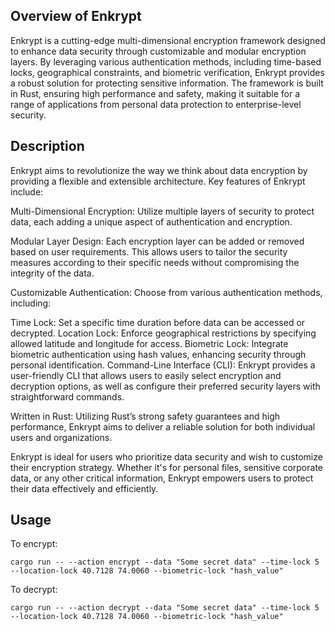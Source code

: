 ## Overview of Enkrypt
Enkrypt is a cutting-edge multi-dimensional encryption framework designed to enhance data security through customizable and modular encryption layers. By leveraging various authentication methods, including time-based locks, geographical constraints, and biometric verification, Enkrypt provides a robust solution for protecting sensitive information. The framework is built in Rust, ensuring high performance and safety, making it suitable for a range of applications from personal data protection to enterprise-level security.

## Description
Enkrypt aims to revolutionize the way we think about data encryption by providing a flexible and extensible architecture. Key features of Enkrypt include:

Multi-Dimensional Encryption: Utilize multiple layers of security to protect data, each adding a unique aspect of authentication and encryption.

Modular Layer Design: Each encryption layer can be added or removed based on user requirements. This allows users to tailor the security measures according to their specific needs without compromising the integrity of the data.

Customizable Authentication: Choose from various authentication methods, including:

Time Lock: Set a specific time duration before data can be accessed or decrypted.
Location Lock: Enforce geographical restrictions by specifying allowed latitude and longitude for access.
Biometric Lock: Integrate biometric authentication using hash values, enhancing security through personal identification.
Command-Line Interface (CLI): Enkrypt provides a user-friendly CLI that allows users to easily select encryption and decryption options, as well as configure their preferred security layers with straightforward commands.

Written in Rust: Utilizing Rust’s strong safety guarantees and high performance, Enkrypt aims to deliver a reliable solution for both individual users and organizations.

Enkrypt is ideal for users who prioritize data security and wish to customize their encryption strategy. Whether it's for personal files, sensitive corporate data, or any other critical information, Enkrypt empowers users to protect their data effectively and efficiently.

## Usage
To encrypt:
```
cargo run -- --action encrypt --data "Some secret data" --time-lock 5 --location-lock 40.7128 74.0060 --biometric-lock "hash_value"
```

To decrypt:
```
cargo run -- --action decrypt --data "Some secret data" --time-lock 5 --location-lock 40.7128 74.0060 --biometric-lock "hash_value"

```